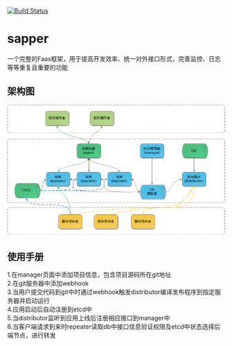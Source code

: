 [![Build Status](https://travis-ci.org/dearcode/sapper.svg?branch=master)](https://travis-ci.org/dearcode/sapper)  

# sapper
一个完整的Faas框架，用于提高开发效率、统一对外接口形式，完善监控、日志等等重复且重要的功能  

## 架构图  
![Sapper](/docs/sapper.png?raw=true "sapper")  

## 使用手册    
1.在manager页面中添加项目信息，包含项目源码所在git地址  
2.在git服务器中添加webhook  
3.当用户提交代码到git中时通过webhook触发distributor编译发布程序到指定服务器并启动运行  
4.应用启动后自动注册到etcd中  
5.当distributor监听到应用上线后注册相应接口到manager中  
6.当客户端请求到来时repeater读取db中接口信息验证权限及etcd中状态选择后端节点，进行转发  
